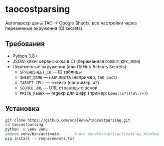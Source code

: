 # taocostparsing

Автопарсер цены TAO → Google Sheets, все настройки через переменные окружения (CI secrets).

## Требования

- Python 3.8+
- JSON-ключ сервис-акка в CI (переменная `GOOGLE_KEY_JSON`)
- Переменные окружения (или GitHub Actions Secrets):
  - `SPREADSHEET_ID`   — ID таблицы
  - `SHEET_NAME`       — имя листа (например, `TAO cost`)
  - `TARGET_CELL`      — ячейка (например, `A2`)
  - `SOURCE_URL`       — URL страницы с ценой
  - `PRICE_REGEX`      — regexp для цифр (пример: `Цена:\s*([\d\.]+)`)
  
## Установка

```bash
git clone https://github.com/scaleoka/taocostparsing.git
cd taocostparsing
python -m venv venv
source venv/bin/activate       # или venv\Scripts\activate на Windows
pip install -r requirements.txt
